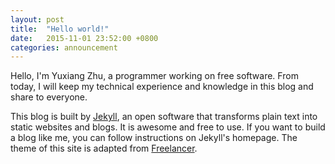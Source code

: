 ```yaml
---
layout: post
title:  "Hello world!"
date:   2015-11-01 23:52:00 +0800
categories: announcement
---
```

Hello, I'm Yuxiang Zhu, a programmer working on free software. From today, I will keep my technical experience and knowledge in this blog and share to everyone.

This blog is built by [Jekyll][], an open software that transforms plain text into static websites and blogs. It is awesome and free to use. If you want to build a blog like me, you can follow instructions on Jekyll's homepage. The theme of this site is adapted from [Freelancer][].

[Jekyll]: https://jekyllrb.com/
[Freelancer]: https://github.com/jeromelachaud/freelancer-theme
